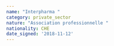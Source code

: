 ```yaml
---
name: "Interpharma "
category: private_sector
nature: "Association professionnelle "
nationality: CHE
date_signed: '2018-11-12'
---
```

    